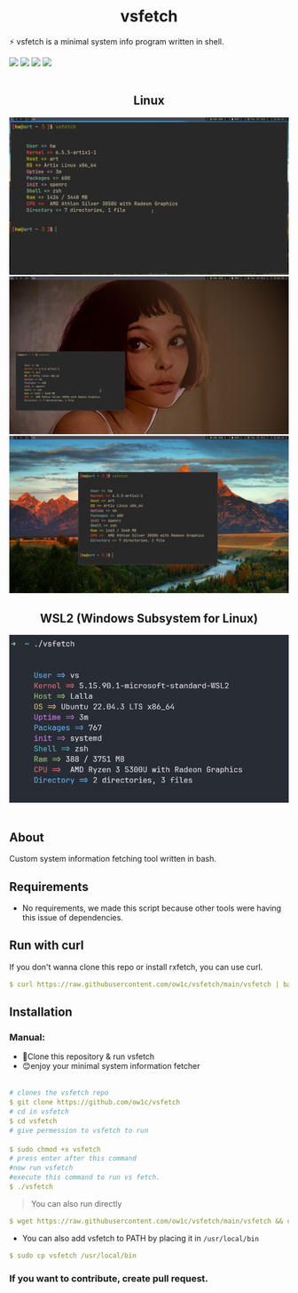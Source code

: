 <div align="center">
  
# vsfetch
</div>
<p>⚡ vsfetch is a minimal system info program written in shell.
</p>
<img src="https://img.shields.io/github/stars/ow1c/vsfetch?color=e57474&labelColor=1e2528&style=for-the-badge"> <img src="https://img.shields.io/github/issues/ow1c/vsfetch?color=67b0e8&labelColor=1e2528&style=for-the-badge">
<img src="https://img.shields.io/static/v1?label=license&message=MIT&color=8ccf7e&labelColor=1e2528&style=for-the-badge">
<img src="https://img.shields.io/github/forks/ow1c/vsfetch?color=e5c76b&labelColor=1e2528&style=for-the-badge">
<br>
<br>
<div align="center">

## Linux 

<img src="./screenshot/IMG_20231020_112744_785.png">
<br>
<img src="./screenshot/IMG_20231020_112748_214.png">
<br>
<img src="./screenshot/IMG_20231020_112747_140.png">
<br>

## WSL2 (Windows Subsystem for Linux)
<img src="./screenshot/Screenshot 2023-10-19 195917.png">
<br>
</div>
<br>

## About

Custom system information fetching tool written in bash.

## Requirements
- No requirements, we made this script because other tools were having this issue of dependencies.

## Run with curl

If you don't wanna clone this repo or install rxfetch, you can use curl.

```yaml
$ curl https://raw.githubusercontent.com/ow1c/vsfetch/main/vsfetch | bash
```

## Installation
### Manual:
- 🔭Clone this repository & run vsfetch
- 😊enjoy your minimal system information fetcher
  
  
  
```yaml

# clones the vsfetch repo
$ git clone https://github.com/ow1c/vsfetch
# cd in vsfetch
$ cd vsfetch
# give permession to vsfetch to run 
  
$ sudo chmod +x vsfetch
# press enter after this command 
#now run vsfetch
#execute this command to run vs fetch.
$ ./vsfetch
```



> You can also run directly

```yaml
$ wget https://raw.githubusercontent.com/ow1c/vsfetch/main/vsfetch && chmod +x vsfetch
```

- You can also add vsfetch to PATH by placing it in `/usr/local/bin`

```yaml
$ sudo cp vsfetch /usr/local/bin
```

### If you want to contribute, create pull request.
